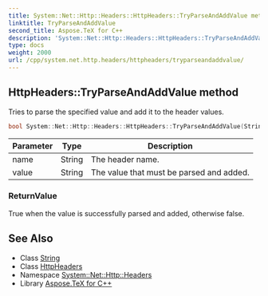 ```yaml
---
title: System::Net::Http::Headers::HttpHeaders::TryParseAndAddValue method
linktitle: TryParseAndAddValue
second_title: Aspose.TeX for C++
description: 'System::Net::Http::Headers::HttpHeaders::TryParseAndAddValue method. Tries to parse the specified value and add it to the header values in C++.'
type: docs
weight: 2000
url: /cpp/system.net.http.headers/httpheaders/tryparseandaddvalue/
---
```

## HttpHeaders::TryParseAndAddValue method


Tries to parse the specified value and add it to the header values.

```cpp
bool System::Net::Http::Headers::HttpHeaders::TryParseAndAddValue(String name, String value)
```


| Parameter | Type | Description |
| --- | --- | --- |
| name | String | The header name. |
| value | String | The value that must be parsed and added. |

### ReturnValue

True when the value is successfully parsed and added, otherwise false.

## See Also

* Class [String](../../../system/string/)
* Class [HttpHeaders](../)
* Namespace [System::Net::Http::Headers](../../)
* Library [Aspose.TeX for C++](../../../)
